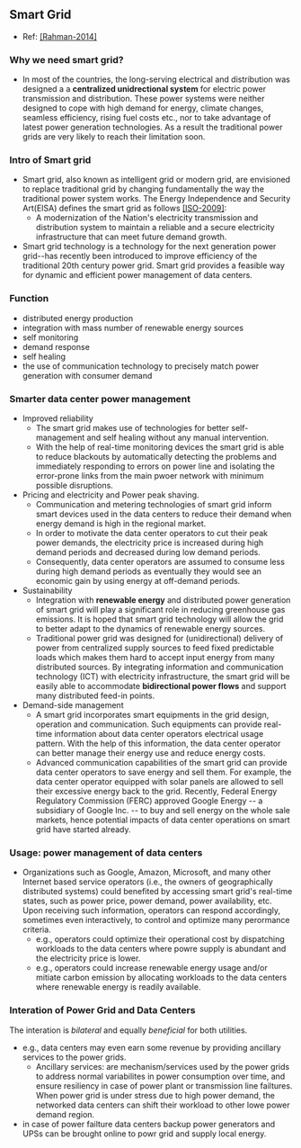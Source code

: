 ## Smart Grid

- Ref: [[Rahman-2014]](../../papers/RahmanLK14_Survey-Geo-LoadBalancing.md)

### Why we need smart grid?
- In most of the countries, the long-serving electrical and distribution was designed a a **centralized unidrectional system** for electric power transmission and distribution. These power systems were neither designed to cope with high demand for energy, climate changes, seamless efficiency, rising fuel costs etc., nor to take advantage of latest power generation technologies. As a result the traditional power grids are very likely to reach their limitation soon.

### Intro of Smart grid
- Smart grid, also known as intelligent grid or modern grid, are envisioned to replace traditional grid by changing fundamentally the way the traditional power system works. The Energy Independence and Security Art(EISA) defines the smart grid as follows [[ISO-2009]](http://www.iso-ne.com/pubs/whtpprs/smart_grid_report_021709_final.pdf):
  - A modernization of the Nation's electricity transmission and distribution system to maintain a reliable and a secure electricity infrastructure that can meet future demand growth.
- Smart grid technology is a technology for the next generation power grid--has recently been introduced to improve efficiency of the traditional 20th century power grid. Smart grid provides a feasible way for dynamic and efficient power management of data centers.

### Function
- distributed energy production
- integration with mass number of renewable energy sources
- self monitoring
- demand response
- self healing
- the use of communication technology to precisely match power generation with consumer demand

### Smarter data center power management
- Improved reliability
  - The smart grid makes use of technologies for better self-management and self healing without any manual intervention. 
  - With the help of real-time monitoring devices the smart grid is able to reduce blackouts by automatically detecting the problems and immediately responding to errors on power line and isolating the error-prone links from the main pwoer network with minimum possible disruptions.
- Pricing and electricity and Power peak shaving.
    - Communication and metering technologies of smart grid inform smart devices used in the data centers to reduce their demand when energy demand is high in the regional market. 
    - In order to motivate the data center operators to cut their peak power demands, the electricity price is increased during high demand periods and decreased during low demand periods.
    - Consequently, data center operators are assumed to consume less during high demand periods as eventually they would see an economic gain by using energy at off-demand periods.
 - Sustainability
    - Integration with **renewable energy** and distributed power generation of smart grid will play a significant role in reducing greenhouse gas emissions.  It is hoped that smart grid technology will allow the grid to better adapt to the dynamics of renewable energy sources.
    - Traditional power grid was designed for (unidirectional) delivery of power from centralized supply sources to feed fixed predictable loads which makes them hard to accept input energy from many distributed sources. By integrating information and communication technology (ICT) with electricity infrastructure, the smart grid will be easily able to accommodate **bidirectional power flows** and support many distributed feed-in points.
 - Demand-side management
    - A smart grid incorporates smart equipments in the grid design, operation and communication. Such equipments can provide real-time information about data center operators electrical usage pattern. With the help of this information, the data center operator can better manage their energy use and reduce energy costs.
    - Advanced communication capabilities of the smart grid can provide data center operators to save energy and sell them. For example, the data center operator equipped with solar panels are allowed to sell their excessive energy back to the grid. Recently, Federal Energy Regulatory Commission (FERC) approved Google Energy -- a subsidiary of Google Inc. -- to buy and sell energy on the whole sale markets, hence potential impacts of data center operations on smart grid have started already.

 
### Usage: power management of data centers
- Organizations such as Google, Amazon, Microsoft, and many other Internet based service operators (i.e., the owners of geographically distributed systems) could benefited by accessing smart grid's real-time states, such as power price, power demand, power availability, etc. Upon receiving such information, operators can respond accordingly, sometimes even interactively, to control and optimize many perormance criteria. 
  - e.g., operators could optimize their operational cost by dispatching workloads to the data centers where powre supply is abundant and the electricity price is lower.
  - e.g., operators could increase renewable energy usage and/or mitiate carbon emission by allocating workloads to the data centers where renewable energy is readily available. 
  
### Interation of Power Grid and Data Centers
The interation is *bilateral* and equally *beneficial* for both utilities.
- e.g., data centers may even earn some revenue by providing ancillary services to the power grids. 
  - Ancillary services: are mechanism/services used by the power grids to address normal variabilites in power consumption over time, and ensure resiliency in case of power plant or transmission line failtures. When power grid is under stress due to high power demand, the networked data centers can shift their workload to other lowe power demand region.
- in case of power failture data centers backup power generators and UPSs can be brought online to powr grid and supply local energy.
    
  
  
